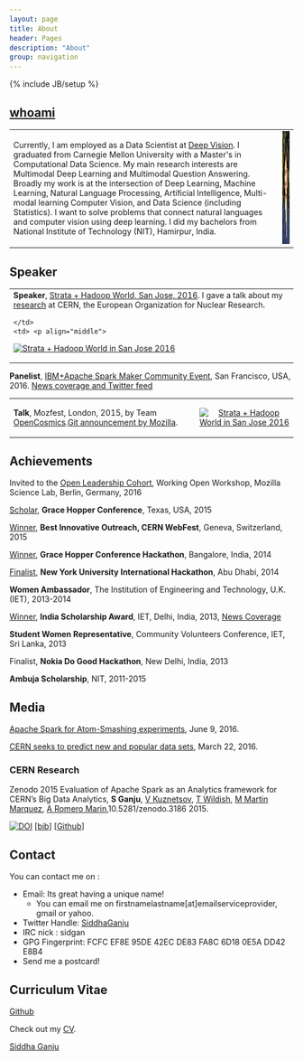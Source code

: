 ```yaml
---
layout: page
title: About
header: Pages
description: "About"
group: navigation
---
```

{% include JB/setup %}


## [whoami](http://about.me/siddha.ganju) 


<table>
  <tr>
    <td>  Currently, I am employed as a Data Scientist at <a href="http://deepvision.io/">Deep Vision</a>. I graduated from Carnegie Mellon University with a Master's in Computational Data Science. My main research interests are Multimodal Deep Learning and Multimodal Question Answering. Broadly my work is at the intersection of Deep Learning, Machine Learning, Natural Language Processing, Artificial Intelligence, Multi-modal learning Computer Vision, and Data Science (including Statistics). I want to solve problems that connect natural languages and computer vision using deep learning. I did my bachelors from National Institute of Technology (NIT), Hamirpur, India.</td>
    <td> <a><img src="https://raw.githubusercontent.com/sidgan/sidgan.github.com/master/images/siddha.jpg?token=ADb_B9luTi_jocKzclGq7Dctnjzf2HT6ks5Y4tP-wA%3D%3D" width="140" height="200"  border="0"  alt=""/>
</a>  </td>
  </tr>
</table>

## Speaker


<table>
  <tr>
    <td>
    <b>Speaker</b>, <a href="http://conferences.oreilly.com/strata/hadoop-big-data-ca/public/schedule/speaker/225765">Strata + Hadoop World, San Jose, 2016</a>. I gave a talk about my <a href="http://sidgan.me/technical/hackathon/2015/08/17/Summer-Internship-CERN-I">research</a> at CERN, the European Organization for Nuclear Research. 
    
    </td>
    <td> <p align="middle">
<a href="http://conferences.oreilly.com/strata/hadoop-big-data-ca/">
	<img src="http://cdn.oreillystatic.com/en/assets/1/event/144/stratasj2016_speaking_125x125.gif" width="125" height="125"  border="0"  alt="Strata + Hadoop World in San Jose 2016"  />
</a>
</p> </td>
  </tr>
  </table>
  
  **Panelist**, [IBM+Apache Spark Maker Community Event](http://www.eventbrite.com/e/apache-sparktm-maker-community-event-registration-24742595770#), San Francisco, USA, 2016. [News coverage and Twitter feed](http://sidgan.me/conference/2016/06/06/apachesparkmaker)  

  
  <table>
    <tr>
    <td>
    <b>Talk</b>, Mozfest, London, 2015, by Team <a href="http://sidgan.me/technical/hackathon/2015/08/25/CERN-Webfest">OpenCosmics</a>.<a href="https://github.com/mozilla/mozfest-program/issues/260">Git announcement by Mozilla</a>.    
    </td>
    <td> <p align="middle">
<a href="http://conferences.oreilly.com/strata/hadoop-big-data-ca/">
	<img src="https://wiki.mozilla.org/images/4/42/Mozfest2012_5.png" width="325" height="125"  border="0"  alt="Strata + Hadoop World in San Jose 2016"  />
</a>
</p> </td>
  </tr>
</table>

## Achievements

Invited to the [Open Leadership Cohort](https://www.mozillascience.org/wow-introducing-working-open-workshops-and-the-open-leaders-cohort), Working Open Workshop, Mozilla Science Lab, Berlin, Germany, 2016

[Scholar](http://ghc.anitaborg.org/scholars/2015-scholars/ganju-siddha-app267s1), **Grace Hopper Conference**, Texas, USA, 2015

[Winner](https://webfest.web.cern.ch/content/winners-2015), **Best Innovative Outreach, CERN WebFest**, Geneva, Switzerland, 2015

[Winner](http://sidgan.me/conference/hackathon/2014/11/25/ghc/), **Grace Hopper Conference Hackathon**, Bangalore, India, 2014

[Finalist](http://sites.nyuad.nyu.edu/hackathon/index.php/previous-hackathons/the-annual-nyuad-international-hackathon-for-social-good-in-the-arab-world-2014/2014-project-teams/), **New York University International Hackathon**, Abu Dhabi, 2014

**Women Ambassador**, The Institution of Engineering and Technology, U.K. (IET), 2013-2014 

[Winner](http://theiet.in/iet-scholarship-award-winners), **India Scholarship Award**, IET, Delhi, India, 2013, [News Coverage](http://sidgan.me/technical/2013/10/27/iet)

**Student Women Representative**, Community Volunteers Conference, IET, Sri Lanka, 2013


Finalist, **Nokia Do Good Hackathon**, New Delhi, India, 2013 


**Ambuja Scholarship**, NIT, 2011-2015



## Media

[Apache Spark for Atom-Smashing experiments](https://www.oreilly.com/learning/apache-spark-for-atom-smashing-experiments), June 9, 2016.

[CERN seeks to predict new and popular data sets](https://www.oreilly.com/ideas/cern-seeks-to-predict-new-and-popular-data-sets), March 22, 2016.
 
### CERN Research

Zenodo 2015 Evaluation of Apache Spark as an Analytics framework for CERN’s Big Data
Analytics, **S Ganju**, [V Kuznetsov](https://www.classe.cornell.edu/~vk/), [T Wildish](http://www.nersc.gov/about/nersc-staff/data-science-engagement-group/tony-wildish/), [M Martin Marquez](http://openlab.cern/about/people/manuel-martin-marquez), [A Romero Marin](http://openlab.cern/about/people/antonio-romero-marin),10.5281/zenodo.3186 2015.

[![DOI](https://zenodo.org/badge/doi/10.5281/zenodo.31861.svg)](http://dx.doi.org/10.5281/zenodo.31861) [[bib](https://zenodo.org/record/31861/export/hx#.WLx2_RIrJE4)] [[Github](https://github.com/sidgan/LHCDataAnalysis)]

	

## Contact

You can contact me on :

- Email: Its great having a unique name! 
	- You can email me on firstnamelastname[at]emailserviceprovider, gmail or yahoo. 
- Twitter Handle: [SiddhaGanju](http://www.twitter.com/SiddhaGanju) 
- IRC nick : sidgan
- GPG Fingerprint: FCFC EF8E 95DE 42EC DE83 FA8C 6D18 0E5A DD42 E8B4
- Send me a postcard!
	

## Curriculum Vitae

[Github](https://github.com/sidgan)

Check out my [CV](http://sidgan.me/images/SiddhaGanju-CV.pdf).

<script type="text/javascript" src="https://platform.linkedin.com/badges/js/profile.js" async defer></script>


<div class="LI-profile-badge"  data-version="v1" data-size="medium" data-locale="en_US" data-type="horizontal" data-theme="light" data-vanity="sidgan"><a class="LI-simple-link" href='https://www.linkedin.com/in/sidgan?trk=profile-badge'>Siddha Ganju</a></div>
